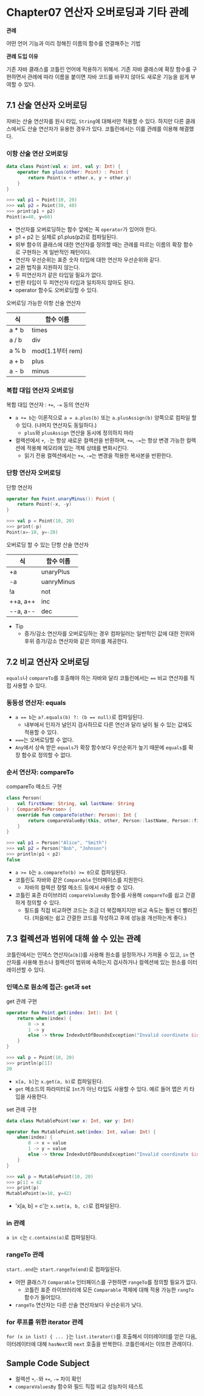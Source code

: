 # Chapter07 연산자 오버로딩과 기타 관례

**관례**

어떤 언어 기능과 미리 정해진 이름의 함수를 연결해주는 기법

**관례 도입 이유**

기존 자바 클래스를 코틀린 언어에 적용하기 위해서. 기존 자바 클래스에 확장 함수를 구현하면서 관례에 따라 이름을 붙이면 자바 코드를
바꾸지 않아도 새로운 기능을 쉽게 부여할 수 있다.

## 7.1 산술 연산자 오버로딩

자바는 산술 연산자를 원시 타입, `String`에 대해서만 적용할 수 있다. 하지만 다른 클래스에서도 산술 연산자가 유용한 경우가 있다.
코틀린에서는 이를 관례를 이용해 해결했다.

### 이항 산술 연산 오버로딩

```kotlin
data class Point(val x: int, val y: Int) {
    operator fun plus(other: Point) : Point {
        return Point(x + other.x, y + other.y)
    }
}

>>> val p1 = Point(10, 20)
>>> val p2 = Point(30, 40)
>>> print(p1 + p2)
Point(x=40, y=60)
```
- 연산자를 오버로딩하는 함수 앞에는 꼭 `operator`가 있어야 한다.
- p1 + p2 는 실제로 p1.plus(p2)로 컴파일된다.
- 외부 함수의 클래스에 대한 연산자를 정의할 때는 관례를 따르는 이름의 확장 함수로 구현하는 게 일반적인 패턴이다.
- 연산자 우선순위는 표준 숫자 타입에 대한 연산자 우선순위와 같다.
- 교환 법칙을 지원하지 않는다.
- 두 피연산자가 같은 타입일 필요가 없다.
- 반환 타입이 두 피연산자 타입과 일치하지 않아도 된다.
- operator 함수도 오버로딩할 수 있다.

오버로딩 가능한 이항 산술 연산자

| 식 | 함수 이름 |
|--------|----------|
| a * b | times |
| a / b | div |
| a % b | mod(1.1부터 rem) |
| a + b | plus |
| a - b | minus |

### 복합 대입 연산자 오버로딩

복합 대입 연산자 : `+=`, `-=` 등의 연산자

- `a += b`는 이론적으로 `a = a.plus(b)` 또는 `a.plusAssign(b)` 양쪽으로 컴파일 할 수 있다. (나머지 연산자도 동일하다.)
  - `plus`와 `plusAssign` 연산을 동시에 정의하지 마라
- 컬렉션에서 `+`, `-`는 항상 새로운 컬렉션을 반환하며, `+=`, `-=`는 항상 변경 가능한 컬렉션에 적용해 메모리에 있는 객체 상태를 변화시킨다.
  - 읽기 전용 컬렉션에서는 `+=`, `-=`는 변경을 적용한 복사본을 반환한다.

### 단항 연산자 오버로딩

단항 연산자
```kotlin
operator fun Point.unaryMinus(): Point {
    return Point(-x, -y)
}

>>> val p = Point(10, 20)
>>> print(-p)
Point(x=-10, y=-20)
```

오버로딩 할 수 있는 단항 산술 연산자

| 식 | 함수 이름 |
|---| ---|
| +a | unaryPlus |
| -a | uanryMinus |
| !a | not |
| ++a, a++ | inc |
|--a, a-- | dec |

- Tip
  - 증가/감소 연산자를 오버로딩하는 경우 컴파일러는 일반적인 값에 대한 전위와 후위 증가/감소 연산자와 같은 의미를 제공한다.

## 7.2 비교 연산자 오버로딩

`equals`나 `compareTo`를 호출해야 하는 자바와 달리 코틀린에서는 `==` 비교 연산자를 직접 사용할 수 있다.

### 동등성 연산자: equals

- `a == b`는 `a?.equals(b) ?: (b == null)`로 컴파일된다.
  - 내부에서 인자가 널인지 검사하므로 다른 연산과 달리 널이 될 수 있는 값에도 적용할 수 있다.
- `===`는 오버로딩할 수 없다.
- `Any`에서 상속 받은 `equals`가 확장 함수보다 우선순위가 높기 때문에 `equals`를 확장 함수로 정의할 수 없다.

### 순서 연산자: compareTo

compareTo 메소드 구현
```kotlin
class Person(
    val firstName: String, val lastName: String
) : Comparable<Person> {
    override fun compareTo(other: Person): Int {
        return compareValueBy(this, other, Person::lastName, Person::firstName)
    }
}

>>> val p1 = Person("Alice", "Smith")
>>> val p2 = Person("Bob", "Johnson")
>>> println(p1 < p2)
false
```
- `a >= b`는 `a.compareTo(b) >= 0`으로 컴파일된다.
- 코틀린도 자바와 같은 `Comparable` 인터페이스를 지원한다.
  - 자바의 컬렉션 정렬 메소드 등에서 사용할 수 있다.
- 코틀린 표준 라이브러리 `compareValuesBy` 함수를 사용해 `compareTo`를 쉽고 간결하게 정의할 수 있다.
  - 필드를 직접 비교하면 코드는 조금 더 복잡해지지만 비교 속도는 훨씬 더 빨라진다. (처음에는 쉽고 간결한 코드를 작성하고 후에 성능을 개선하는게 좋다.)

## 7.3 컬렉션과 범위에 대해 쓸 수 있는 관례

코틀린에서는 인덱스 연산자(`a[b]`)를 사용해 원소를 설정하거나 가져올 수 있고, `in` 연산자를 사용해 원소나 컬렉션이 범위에 속하는지
검사하거나 컬렉션에 있는 원소를 이터레이션할 수 있다.

### 인덱스로 원소에 접근: get과 set

get 관례 구현
```kotlin
operator fun Point.get(index: Int): Int {
    return when(index) {
        0 -> x
        1 -> y
        else -> throw IndexOutOfBoundsException("Invalid coordinate $index")
    }
}

>>> val p = Point(10, 20)
>>> println(p[1])
20
```
- `x[a, b]`는 `x.get(a, b)`로 컴파일된다.
- `get` 메소드의 파라미터로 `Int`가 아닌 타입도 사용할 수 있다. 예르 들어 맵은 키 타입을 사용한다.

set 관례 구현
```kotlin
data class MutablePoint(var x: Int, var y: Int)

operator fun MutablePoint.set(index: Int, value: Int) {
    when(index) {
        0 -> x = value
        1 -> y = value
        else -> throw IndexOutOfBoundsException("Invalid coordinate $index")
    }
}

>>> val p = MutablePoint(10, 20)
>>> p[1] = 42
>>> print(p)
MutablePoint(x=10, y=42)
```
- 'x[a, b] = c'는 `x.set(a, b, c)`로 컴파일된다.

### in 관례

`a in c`는 `c.contains(a)`로 컴파일된다.

### rangeTo 관례

`start..end`는 `start.rangeTo(end)`로 컴파일된다.

- 어떤 클래스가 `Comparable` 인터페이스를 구현하면 `rangeTo`를 정의할 필요가 없다.
  - 코틀린 표준 라이브러리에 모든 `Comparable` 객체에 대해 적용 가능한 `rangTo` 함수가 들어있다.
- `rangeTo` 연산자는 다른 산술 연산자보다 우선순위가 낮다.

### for 루프를 위한 iterator 관례

`for (x in list) { ... }`는 `list.iterator()`를 호출해서 이터레이터를 얻은 다음, 이터레이터에 대해 `hasNext`와 `next`
호출을 반복한다. 코틀린에서는 이또한 관례이다.

## Sample Code Subject
- 컬렉션 `+`,`-`와 `+=`, `-=` 차이 확인
- `compareValuesBy` 함수와 필드 직접 비교 성능차이 테스트

